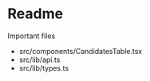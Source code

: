 # Readme

Important files

- src/components/CandidatesTable.tsx
- src/lib/api.ts
- src/lib/types.ts
